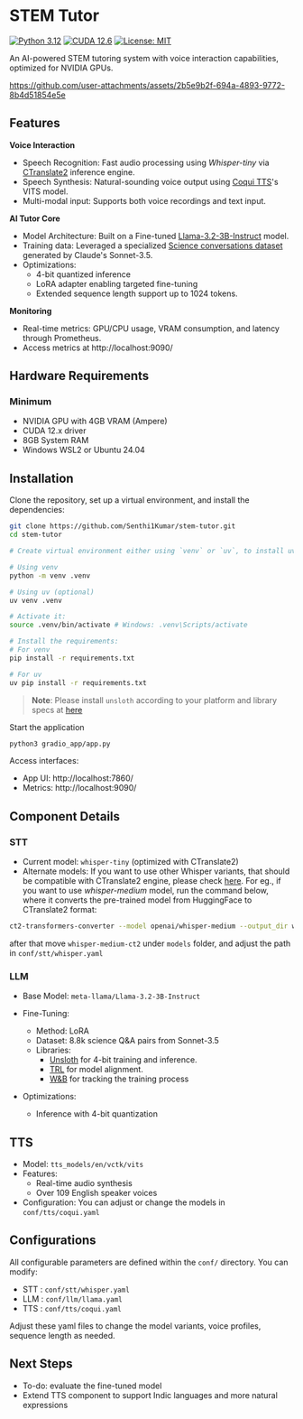 # STEM Tutor

[![Python 3.12](https://img.shields.io/badge/Python-3.12-blue.svg?logo=python&logoColor=white)](https://www.python.org/)
[![CUDA 12.6](https://img.shields.io/badge/CUDA-12.x-lightgreen.svg?logo=NVIDIA)](https://developer.nvidia.com/cuda-toolkit)
[![License: MIT](https://img.shields.io/badge/License-MIT-yellow.svg)](LICENSE)

An AI-powered STEM tutoring system with voice interaction capabilities, optimized for NVIDIA GPUs.

https://github.com/user-attachments/assets/2b5e9b2f-694a-4893-9772-8b4d51854e5e

## Features

**Voice Interaction**  
- Speech Recognition: Fast audio processing using _Whisper-tiny_ via [CTranslate2](https://github.com/OpenNMT/CTranslate2/) inference engine.
- Speech Synthesis: Natural-sounding voice output using [Coqui TTS](https://github.com/idiap/coqui-ai-TTS)'s VITS model.
- Multi-modal input: Supports both voice recordings and text input.

**AI Tutor Core**  
- Model Architecture: Built on a  Fine-tuned [Llama-3.2-3B-Instruct](https://huggingface.co/meta-llama/Llama-3.2-3B-Instruct) model.
- Training data: Leveraged a specialized [Science conversations dataset](https://huggingface.co/datasets/jeffmeloy/sonnet3.5_science_conversations) generated by Claude's Sonnet-3.5.
- Optimizations:
    - 4-bit quantized inference
    - LoRA adapter enabling targeted fine-tuning
    - Extended sequence length support up to 1024 tokens.

**Monitoring**
- Real-time metrics: GPU/CPU usage, VRAM consumption, and latency through Prometheus.
- Access metrics at http://localhost:9090/


## Hardware Requirements

### Minimum
- NVIDIA GPU with 4GB VRAM (Ampere)
- CUDA 12.x driver
- 8GB System RAM
- Windows WSL2 or Ubuntu 24.04

## Installation

Clone the repository, set up a virtual environment, and install the dependencies:

```bash
git clone https://github.com/Senthi1Kumar/stem-tutor.git
cd stem-tutor

# Create virtual environment either using `venv` or `uv`, to install uv - https://docs.astral.sh/uv/getting-started/installation/#standalone-installer:

# Using venv
python -m venv .venv 

# Using uv (optional)
uv venv .venv

# Activate it:
source .venv/bin/activate # Windows: .venv\Scripts/activate

# Install the requirements:
# For venv
pip install -r requirements.txt

# For uv
uv pip install -r requirements.txt
```
> **Note**: Please install `unsloth` according to your platform and library specs at [here](https://docs.unsloth.ai/get-started/installing-+-updating)

Start the application
```bash
python3 gradio_app/app.py
```

Access interfaces:
- App UI: http://localhost:7860/
- Metrics: http://localhost:9090/


## Component Details

### STT 

- Current model: `whisper-tiny` (optimized with CTranslate2)
- Alternate models: If you want to use other Whisper variants, that should be compatible with CTranslate2 engine, please check [here](https://opennmt.net/CTranslate2/guides/transformers.html#whisper). For eg., if you want to use _whisper-medium_ model, run the command below, where it converts the pre-trained model from HuggingFace to CTranslate2 format:
```bash
ct2-transformers-converter --model openai/whisper-medium --output_dir whisper-medium-ct2
```
after that move `whisper-medium-ct2` under `models` folder, and adjust the path in `conf/stt/whisper.yaml`

### LLM

- Base Model: `meta-llama/Llama-3.2-3B-Instruct`
- Fine-Tuning:
    - Method: LoRA
    - Dataset: 8.8k science Q&A pairs from Sonnet-3.5
    - Libraries:
        - [Unsloth](https://github.com/unslothai/unsloth) for 4-bit training and inference.
        - [TRL](https://huggingface.co/docs/trl/en/index) for model alignment.
        - [W&B](https://wandb.ai) for tracking the training process
    
- Optimizations:
    - Inference with 4-bit quantization

## TTS

- Model: `tts_models/en/vctk/vits`
- Features:
    - Real-time audio synthesis
    - Over 109 English speaker voices
- Configuration: You can adjust or change the models in `conf/tts/coqui.yaml`

## Configurations

All configurable parameters are defined within the `conf/` directory. You can modify:
- STT : `conf/stt/whisper.yaml`
- LLM : `conf/llm/llama.yaml`
- TTS : `conf/tts/coqui.yaml`

Adjust these yaml files to change the model variants, voice profiles, sequence length as needed.

## Next Steps
- To-do: evaluate the fine-tuned model 
- Extend TTS component to support Indic languages and more natural expressions

